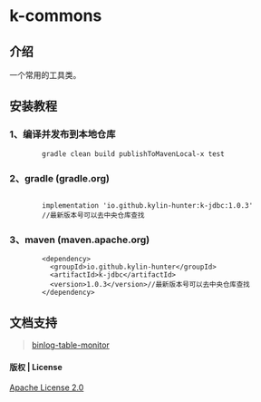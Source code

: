 # k-commons

## 介绍

一个常用的工具类。

## 安装教程

### 1、编译并发布到本地仓库

```
        gradle clean build publishToMavenLocal-x test
```

### 2、gradle (gradle.org)

```

        implementation 'io.github.kylin-hunter:k-jdbc:1.0.3'
        //最新版本号可以去中央仓库查找

```

### 3、maven (maven.apache.org)

```
        <dependency>
          <groupId>io.github.kylin-hunter</groupId>
          <artifactId>k-jdbc</artifactId>
          <version>1.0.3</version>//最新版本号可以去中央仓库查找
        </dependency>

```

## 文档支持

> [binlog-table-monitor](doc/binlog-table-monitor/binlog-table-monitor-zh.md)


#### 版权 | License

[Apache License 2.0](https://www.apache.org/licenses/LICENSE-2.0)
